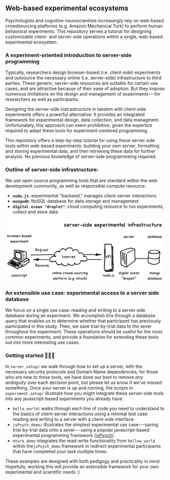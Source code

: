 ## Web-based experimental ecosystems

Psychologists and cognitive neuroscientists increasingly rely on web-based crowdsourcing platforms (e.g. Amazon Mechanical Turk) to perform human behavioral experiments. This repository serves a tutorial for designing customizable client- and server-side operations within a single, web-based experimental ecosystem. 

### A experiment-oriented introduction to server-side programming

Typically, researchers design browser-based (i.e. client-side) experiments and outsource the necessary online (i.e. server-side) infrastructure to third parties. These generic, server-side resources are suitable for certain use cases, and are attractive because of their ease of adoption. But they impose numerous limitations on the design and management of experiments---for researchers as well as participants. 

Designing the server-side instrastructure in tandem with client-side experiments offers a powerful alternative: It provides an integrated framework for experimental design, data collection, and data managment. Unfortunately, this approach can seem prohibitive, given the expertice required to adapt these tools for experiment-centered programming.

This repository offers a step-by-step tutorial for using these server side tools within web-based experiments: building your own server, formatting and storing experimental data, and then retrieving these data for further analysis. No previous knowledge of server-side programmeing required.

### Outline of server-side infrastructure: 

We use open source programming tools that are standard within the web development community, as well as responsible compute resource: 

- **`node.js`**: experimental "backend," manages client-server interactions 
- **`mongodb`**: NoSQL database for data storage and management
- **`digital ocean "droplet"`**: cloud computing resource to run experiments, collect and store data   

![](./schematic.png)

### An extensible use case: experimental access to a server side database

We focus on a single use case: reading and writing to a server side database during an experiment. We accomplish this through a database query that enables us to determine whether that participant has previously participated in this study. Then, we save trial-by-trial data to the sever throughout the experiment. These operations should be useful for the most common experiments, and provide a foundation for extending these tools out into more interesting use cases. 

### Getting started :egg::hatching_chick::hatched_chick:

In `server_setup/` we walk through how to set up a server, with the necessary security protocols and Domain Name dependencies; for those who are new to these tools, we have done our best to remove _any ambiguity_ over each decision point, but please let us know if we've missed something. Once your server is up and running, the scripts in `experiment_setup/` illustrate how you might integrate these server-side tools into any javascript-based experiments you already have: 

- `hello_world/` walks through each line of code you need to understand to the basics of client-server interactions using a minimal test case: reading and writing to a server with a client-side interface. 
- `jsPsych_demo/` illustrates the simplest experimental use case---saving trial-by-trial data onto a sever---using a popular javascript-based experimental programming framework ([jsPsych](https://github.com/jspsych/jsPsych)).
- `mturk_demo` integrates the read-write functionality from `hellow_world` within the`jsPsych_demo` framework in redirect experimental participants that have completed your task multiple times.

These examples are designed with both pedigogy and practicality in mind. Hopefully, working this will provide an extensible framework for your own experimental and scientific needs :) 


